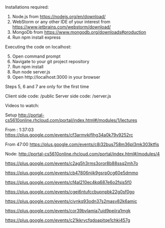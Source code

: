 Installations required:
1. Node.js from https://nodejs.org/en/download/
2. WebStorm or any other IDE of your interest from https://www.jetbrains.com/webstorm/download/
3. MongoDb from https://www.mongodb.org/downloads#production
4. Run npm install express

Executing the code on localhost:

5. Open command prompt
6. Navigate to your git project repository
7. Run npm install
8. Run node server.js
9. Open http://localhost:3000 in your browser

Steps 5, 6 and 7 are only for the first time

Client side code: /public
Server side code: /server.js

Videos to watch:

Setup
http://portal-cs5610online.rhcloud.com/portal/index.html#/modules/1/lectures

From : 1:37:03
https://plus.google.com/events/cf3armvkiflhg34a0k79v9252rc

From 47:00
https://plus.google.com/events/c8i32bus758m36pl3mk303ktfis

Node:
http://portal-cs5610online.rhcloud.com/portal/index.html#/modules/4

https://plus.google.com/events/c2ag5h3rms3oror8b88ssq2mh7o

https://plus.google.com/events/cb47806njik9gsrp0cg60e5dmmo

https://plus.google.com/events/cf4al210ec4kq687e6o2fsjs5f0

https://plus.google.com/events/cgei6ntufccbupnpbk22g0sf0go

https://plus.google.com/events/civnkq93odn37s2masv82k6amic

https://plus.google.com/events/cor39bvlamia7uid9peiira1mgk

https://plus.google.com/events/c21kkrvcfqdoapitqe1chki457g